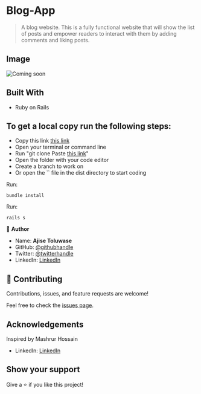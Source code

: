 # Blog-App

> A blog website. This is a fully functional website that will show the list of posts and empower readers to interact with them by adding comments and liking posts.

## Image

![Coming soon]() 

## Built With

- Ruby on Rails

## To get a local copy run the following steps:
- Copy this link [this link]()
- Open your terminal or command line
- Run "git clone Paste [this link]()"
- Open the folder with your code editor
- Create a branch to work on
- Or open the `` file in the dist directory to start coding

Run:
````
bundle install
````

Run:
````
rails s
````

👤 **Author**

- Name: **Ajise Toluwase**
- GitHub: [@githubhandle](https://github.com/Whoistolu)
- Twitter: [@twitterhandle](https://twitter.com/Littletolu)
- LinkedIn: [LinkedIn](https://www.linkedin.com/in/toluwase-ajise-9b40411b2/)

## 🤝 Contributing

Contributions, issues, and feature requests are welcome!

Feel free to check the [issues page](https://github.com/Whoistolu/blog-app/issues).


## Acknowledgements
Inspired by Mashrur Hossain
- LinkedIn: [LinkedIn](https://www.linkedin.com/in/mashrur-hossain-65058653/)
## Show your support

Give a ⭐️ if you like this project!
